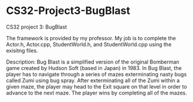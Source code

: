 CS32-Project3-BugBlast
======================

CS32 project 3: BugBlast

The framework is provided by my professor. 
My job is to complete the Actor.h, Actor.cpp, StudentWorld.h, and StudentWorld.cpp using the exisitng files.

Description: Bug Blast is a simplified version of the original Bomberman game created by Hudson Soft (based in Japan) 
in 1983. In Bug Blast, the player has to navigate through a series of mazes exterminating nasty bugs called Zumi using
bug spray. After exterminating all of the Zumi within a given maze, the player may head to the Exit square on that
level in order to advance to the next maze. The player wins by completing all of the mazes.
